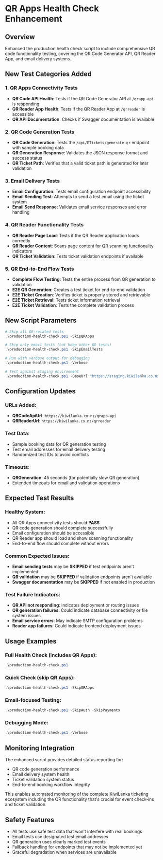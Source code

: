 # QR Apps Health Check Enhancement

## Overview
Enhanced the production health check script to include comprehensive QR code functionality testing, covering the QR Code Generator API, QR Reader App, and email delivery systems.

## New Test Categories Added

### 1. QR Apps Connectivity Tests
- **QR Code API Health**: Tests if the QR Code Generator API at `/qrapp-api` is responding
- **QR Reader App Health**: Tests if the QR Reader App at `/qrreader` is accessible
- **QR API Documentation**: Checks if Swagger documentation is available

### 2. QR Code Generation Tests
- **QR Code Generation**: Tests the `/api/ETickets/generate-qr` endpoint with sample booking data
- **QR Generation Response**: Validates the JSON response format and success status
- **QR Ticket Path**: Verifies that a valid ticket path is generated for later validation

### 3. Email Delivery Tests
- **Email Configuration**: Tests email configuration endpoint accessibility
- **Email Sending Test**: Attempts to send a test email using the ticket system
- **Email Send Response**: Validates email service responses and error handling

### 4. QR Reader Functionality Tests
- **QR Reader Page Load**: Tests if the QR Reader application loads correctly
- **QR Reader Content**: Scans page content for QR scanning functionality indicators
- **QR Ticket Validation**: Tests ticket validation endpoints if available

### 5. QR End-to-End Flow Tests
- **Complete Flow Testing**: Tests the entire process from QR generation to validation
- **E2E QR Generation**: Creates a test ticket for end-to-end validation
- **E2E Ticket Creation**: Verifies ticket is properly stored and retrievable
- **E2E Ticket Retrieval**: Tests ticket information retrieval
- **E2E Ticket Validation**: Tests the complete validation process

## New Script Parameters

```powershell
# Skip all QR-related tests
.\production-health-check.ps1 -SkipQRApps

# Skip only email tests (but keep other QR tests)
.\production-health-check.ps1 -SkipEmailTests

# Run with verbose output for debugging
.\production-health-check.ps1 -Verbose

# Test against staging environment
.\production-health-check.ps1 -BaseUrl "https://staging.kiwilanka.co.nz"
```

## Configuration Updates

### URLs Added:
- **QRCodeApiUrl**: `https://kiwilanka.co.nz/qrapp-api`
- **QRReaderUrl**: `https://kiwilanka.co.nz/qrreader`

### Test Data:
- Sample booking data for QR generation testing
- Test email addresses for email delivery testing
- Randomized test IDs to avoid conflicts

### Timeouts:
- **QRGeneration**: 45 seconds (for potentially slow QR generation)
- Extended timeouts for email and validation operations

## Expected Test Results

### Healthy System:
- All QR Apps connectivity tests should **PASS**
- QR code generation should complete successfully
- Email configuration should be accessible
- QR Reader app should load and show scanning functionality
- End-to-end flow should complete without errors

### Common Expected Issues:
- **Email sending tests** may be **SKIPPED** if test endpoints aren't implemented
- **QR validation** may be **SKIPPED** if validation endpoints aren't available
- **Swagger documentation** may be **SKIPPED** if not enabled in production

### Test Failure Indicators:
- **QR API not responding**: Indicates deployment or routing issues
- **QR generation failures**: Could indicate database connectivity or file system issues
- **Email service errors**: May indicate SMTP configuration problems
- **Reader app failures**: Could indicate frontend deployment issues

## Usage Examples

### Full Health Check (includes QR Apps):
```powershell
.\production-health-check.ps1
```

### Quick Check (skip QR Apps):
```powershell
.\production-health-check.ps1 -SkipQRApps
```

### Email-focused Testing:
```powershell
.\production-health-check.ps1 -SkipAuth -SkipPayments
```

### Debugging Mode:
```powershell
.\production-health-check.ps1 -Verbose
```

## Monitoring Integration

The enhanced script provides detailed status reporting for:
- QR code generation performance
- Email delivery system health
- Ticket validation system status
- End-to-end booking workflow integrity

This enables automated monitoring of the complete KiwiLanka ticketing ecosystem including the QR functionality that's crucial for event check-ins and ticket validation.

## Safety Features

- All tests use safe test data that won't interfere with real bookings
- Email tests use designated test email addresses
- QR generation uses clearly marked test events
- Fallback handling for endpoints that may not be implemented yet
- Graceful degradation when services are unavailable

